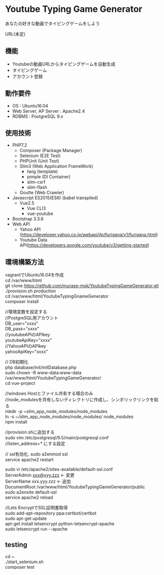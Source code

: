 # Youtube Typing Game Generator

あなたの好きな動画でタイピングゲームをしよう

URL(未定)

## 機能
  - Youtubeの動画URLからタイピングゲームを自動生成
  - タイピングゲーム
  - アカウント登録

## 動作要件
  - OS : Ubuntu16.04
  - Web Server, AP Server : Apache2.4
  - RDBMS : PostgreSQL 9.x

## 使用技術
  - PHP7.2
    - Composer (Package Manager)
    - Selenium (E2E Test)
    - PHPUnit (Unit Test)
    - Slim3 (Web Application FrameWork)
      - twig (template)
      - pimple (DI Container)
      - slim-csrf
      - slim-flash
    - Goutte (Web Crawler)
  - Javascript ES2015(ES6) (babel transpiled)
    - Vue2.5
      - Vue CLI3
      - vue-youtube
  - Bootstrap 3.3.6
  - Web API
    - Yahoo API (https://developer.yahoo.co.jp/webapi/jlp/furigana/v1/furigana.html)
    - Youtube Data API(https://developers.google.com/youtube/v3/getting-started)

## 環境構築方法
vagrantでUbuntu16.04を作成  
cd /var/www/html  
git clone https://github.com/murase-msk/YoutubeTypingGameGenerator.git  
./provision.sh production   
cd /var/www/html/YoutubeTypingGnameGenerator  
composer install  

//環境変数を設定する  
//PostgreSQL用アカウント  
DB_user="xxxx"  
DB_pass="xxxx"  
//youtubeAPIのAPIkey  
youtubeApiKey="xxxx"  
//YahooAPIのAPIkey  
yahooApiKey="xxxx"  

// DB初期化  
php database/init/initDatabase.php  
sudo chown -R www-data:www-data /var/www/html/YoutubeTypingGameGenerator/  
cd vue-project

//windows Hostとファイル共有する場合のみ  
//node_modulesを共有しないディレクトリに作成し、シンボリックリンクを貼る  
mkdir -p ~slim_app_node_modules/node_modules  
ln -s ~/slim_app_node_modules/node_modules/ node_modules  
npm install  

//provision.shに追加する  
sudo vim /etc/postgresql/9.5/main/postgresql.conf  
//listen_address=* にする設定


// ssl有効化.
sudo a2enmod ssl  
service apache2 restart  

sudo vi /etc/apache2/sites-available/default-ssl.conf  
        ServerAdmin xxx@yyy.zzz <- 変更  
        ServerName xxx.yyy.zzz <- 追加  
        DocumentRoot /var/www/html/YoutubeTypingGameGenerator/public  
sudo a2ensite default-ssl  
service apache2 reload  

//Lets EncryptでSSL証明書取得  
sudo add-apt-repository ppa:certbot/certbot  
sudo apt-get update  
apt-get install letsencrypt python-letsencrypt-apache  
sudo letsencrypt run --apache  




## testing
cd ~  
./start_selenium.sh  
composer test


